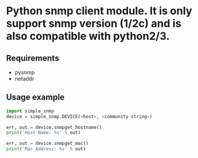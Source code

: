 # Python snmp client module. It is only support snmp version (1/2c) and is also compatible with python2/3.

## Requirements
- pysnmp
- netaddr

## Usage example
```python
import simple_snmp
device = simple_snmp.DEVICE(<host>, <community-string>)

err, out = device.snmpget_hostname()
print('Host Name: %s' % out)

err, out = device.snmpget_mac()
print('Mac Address: %s' % out)
``` 

